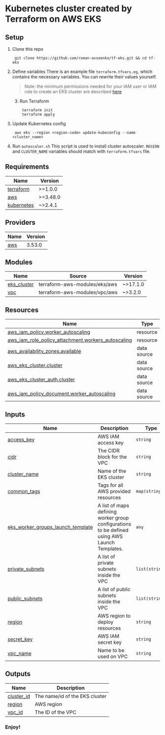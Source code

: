 # Kubernetes cluster created by Terraform on AWS EKS
## Setup
1. Clone this repo

		git clone https://github.com/roman-avseenko/tf-eks.git && cd tf-eks
2. Define variables
	There is an example file `terraform.tfvars.eg`, which contains the necessary variables. You can rewrite 	their values yourself.
	> Note: the minimum permissions needed for your IAM user or IAM role to create an EKS cluster are described [here](https://github.com/terraform-aws-modules/terraform-aws-eks/blob/master/docs/iam-permissions.md)
	3. Run Terraform

			terraform init
			terraform apply
4. Update Kubernetes config

		aws eks --region <region-code> update-kubeconfig --name <cluster_name>
5. Run `autoscaler.sh`
This script is used to install cluster autoscaler. `REGION` and `CLUSTER_NAME`  variables should match with `terraform.tfvars` file.
<!-- BEGINNING OF PRE-COMMIT-TERRAFORM DOCS HOOK -->
## Requirements

| Name | Version |
|------|---------|
| <a name="requirement_terraform"></a> [terraform](#requirement\_terraform) | >=1.0.0 |
| <a name="requirement_aws"></a> [aws](#requirement\_aws) | >=3.48.0 |
| <a name="requirement_kubernetes"></a> [kubernetes](#requirement\_kubernetes) | ~>2.4.1 |

## Providers

| Name | Version |
|------|---------|
| <a name="provider_aws"></a> [aws](#provider\_aws) | 3.53.0 |

## Modules

| Name | Source | Version |
|------|--------|---------|
| <a name="module_eks_cluster"></a> [eks\_cluster](#module\_eks\_cluster) | terraform-aws-modules/eks/aws | ~>17.1.0 |
| <a name="module_vpc"></a> [vpc](#module\_vpc) | terraform-aws-modules/vpc/aws | ~>3.2.0 |

## Resources

| Name | Type |
|------|------|
| [aws_iam_policy.worker_autoscaling](https://registry.terraform.io/providers/hashicorp/aws/latest/docs/resources/iam_policy) | resource |
| [aws_iam_role_policy_attachment.workers_autoscaling](https://registry.terraform.io/providers/hashicorp/aws/latest/docs/resources/iam_role_policy_attachment) | resource |
| [aws_availability_zones.available](https://registry.terraform.io/providers/hashicorp/aws/latest/docs/data-sources/availability_zones) | data source |
| [aws_eks_cluster.cluster](https://registry.terraform.io/providers/hashicorp/aws/latest/docs/data-sources/eks_cluster) | data source |
| [aws_eks_cluster_auth.cluster](https://registry.terraform.io/providers/hashicorp/aws/latest/docs/data-sources/eks_cluster_auth) | data source |
| [aws_iam_policy_document.worker_autoscaling](https://registry.terraform.io/providers/hashicorp/aws/latest/docs/data-sources/iam_policy_document) | data source |

## Inputs

| Name | Description | Type | Default | Required |
|------|-------------|------|---------|:--------:|
| <a name="input_access_key"></a> [access\_key](#input\_access\_key) | AWS IAM access key | `string` | `""` | no |
| <a name="input_cidr"></a> [cidr](#input\_cidr) | The CIDR block for the VPC | `string` | `""` | no |
| <a name="input_cluster_name"></a> [cluster\_name](#input\_cluster\_name) | Name of the EKS cluster | `string` | `""` | no |
| <a name="input_common_tags"></a> [common\_tags](#input\_common\_tags) | Tags for all AWS provided resources | `map(string)` | `{}` | no |
| <a name="input_eks_worker_groups_launch_template"></a> [eks\_worker\_groups\_launch\_template](#input\_eks\_worker\_groups\_launch\_template) | A list of maps defining worker group configurations to be defined using AWS Launch Templates. | `any` | `[]` | no |
| <a name="input_private_subnets"></a> [private\_subnets](#input\_private\_subnets) | A list of private subnets inside the VPC | `list(string)` | `[]` | no |
| <a name="input_public_subnets"></a> [public\_subnets](#input\_public\_subnets) | A list of public subnets inside the VPC | `list(string)` | `[]` | no |
| <a name="input_region"></a> [region](#input\_region) | AWS region to deploy resources | `string` | `""` | no |
| <a name="input_secret_key"></a> [secret\_key](#input\_secret\_key) | AWS IAM secret key | `string` | `""` | no |
| <a name="input_vpc_name"></a> [vpc\_name](#input\_vpc\_name) | Name to be used on VPC | `string` | `""` | no |

## Outputs

| Name | Description |
|------|-------------|
| <a name="output_cluster_id"></a> [cluster\_id](#output\_cluster\_id) | The name/id of the EKS cluster |
| <a name="output_region"></a> [region](#output\_region) | AWS region |
| <a name="output_vpc_id"></a> [vpc\_id](#output\_vpc\_id) | The ID of the VPC |
<!-- END OF PRE-COMMIT-TERRAFORM DOCS HOOK -->
### Enjoy!
